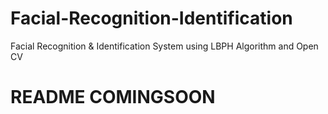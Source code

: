 # Facial-Recognition-Identification
Facial Recognition &amp; Identification System using LBPH Algorithm and Open CV 
# README COMINGSOON
